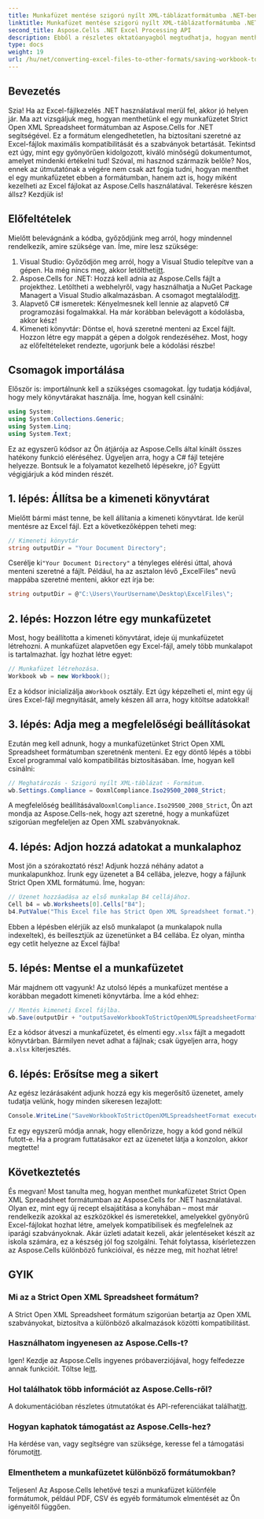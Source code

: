 ```yaml
---
title: Munkafüzet mentése szigorú nyílt XML-táblázatformátumba .NET-ben
linktitle: Munkafüzet mentése szigorú nyílt XML-táblázatformátumba .NET-ben
second_title: Aspose.Cells .NET Excel Processing API
description: Ebből a részletes oktatóanyagból megtudhatja, hogyan menthet munkafüzetet Strict Open XML Spreadsheet formátumban az Aspose.Cells for .NET használatával.
type: docs
weight: 19
url: /hu/net/converting-excel-files-to-other-formats/saving-workbook-to-strict-open-xml-spreadsheet-format/
---
```

## Bevezetés
Szia! Ha az Excel-fájlkezelés .NET használatával merül fel, akkor jó helyen jár. Ma azt vizsgáljuk meg, hogyan menthetünk el egy munkafüzetet Strict Open XML Spreadsheet formátumban az Aspose.Cells for .NET segítségével. Ez a formátum elengedhetetlen, ha biztosítani szeretné az Excel-fájlok maximális kompatibilitását és a szabványok betartását. Tekintsd ezt úgy, mint egy gyönyörűen kidolgozott, kiváló minőségű dokumentumot, amelyet mindenki értékelni tud!
Szóval, mi hasznod származik belőle? Nos, ennek az útmutatónak a végére nem csak azt fogja tudni, hogyan menthet el egy munkafüzetet ebben a formátumban, hanem azt is, hogy miként kezelheti az Excel fájlokat az Aspose.Cells használatával. Tekerésre készen állsz? Kezdjük is!
## Előfeltételek
Mielőtt belevágnánk a kódba, győződjünk meg arról, hogy mindennel rendelkezik, amire szüksége van. Íme, mire lesz szüksége:
1.  Visual Studio: Győződjön meg arról, hogy a Visual Studio telepítve van a gépen. Ha még nincs meg, akkor letöltheti[itt](https://visualstudio.microsoft.com/).
2.  Aspose.Cells for .NET: Hozzá kell adnia az Aspose.Cells fájlt a projekthez. Letöltheti a webhelyről, vagy használhatja a NuGet Package Managert a Visual Studio alkalmazásban. A csomagot megtalálod[itt](https://releases.aspose.com/cells/net/).
3. Alapvető C# ismeretek: Kényelmesnek kell lennie az alapvető C# programozási fogalmakkal. Ha már korábban belevágott a kódolásba, akkor kész!
4. Kimeneti könyvtár: Döntse el, hová szeretné menteni az Excel fájlt. Hozzon létre egy mappát a gépen a dolgok rendezéséhez.
Most, hogy az előfeltételeket rendezte, ugorjunk bele a kódolási részbe!
## Csomagok importálása
Először is: importálnunk kell a szükséges csomagokat. Így tudatja kódjával, hogy mely könyvtárakat használja. Íme, hogyan kell csinálni:
```csharp
using System;
using System.Collections.Generic;
using System.Linq;
using System.Text;
```
Ez az egyszerű kódsor az Ön átjárója az Aspose.Cells által kínált összes hatékony funkció eléréséhez. Ügyeljen arra, hogy a C# fájl tetejére helyezze. 
Bontsuk le a folyamatot kezelhető lépésekre, jó? Együtt végigjárjuk a kód minden részét.
## 1. lépés: Állítsa be a kimeneti könyvtárat
Mielőtt bármi mást tenne, be kell állítania a kimeneti könyvtárat. Ide kerül mentésre az Excel fájl. Ezt a következőképpen teheti meg:
```csharp
// Kimeneti könyvtár
string outputDir = "Your Document Directory";
```
 Cserélje ki`"Your Document Directory"` a tényleges elérési úttal, ahová menteni szeretné a fájlt. Például, ha az asztalon lévő „ExcelFiles” nevű mappába szeretné menteni, akkor ezt írja be:
```csharp
string outputDir = @"C:\Users\YourUsername\Desktop\ExcelFiles\";
```
## 2. lépés: Hozzon létre egy munkafüzetet
Most, hogy beállította a kimeneti könyvtárat, ideje új munkafüzetet létrehozni. A munkafüzet alapvetően egy Excel-fájl, amely több munkalapot is tartalmazhat. Így hozhat létre egyet:
```csharp
// Munkafüzet létrehozása.
Workbook wb = new Workbook();
```
 Ez a kódsor inicializálja a`Workbook` osztály. Ezt úgy képzelheti el, mint egy új üres Excel-fájl megnyitását, amely készen áll arra, hogy kitöltse adatokkal!
## 3. lépés: Adja meg a megfelelőségi beállításokat
Ezután meg kell adnunk, hogy a munkafüzetünket Strict Open XML Spreadsheet formátumban szeretnénk menteni. Ez egy döntő lépés a többi Excel programmal való kompatibilitás biztosításában. Íme, hogyan kell csinálni:
```csharp
// Meghatározás - Szigorú nyílt XML-táblázat - Formátum.
wb.Settings.Compliance = OoxmlCompliance.Iso29500_2008_Strict;
```
 A megfelelőség beállításával`OoxmlCompliance.Iso29500_2008_Strict`, Ön azt mondja az Aspose.Cells-nek, hogy azt szeretné, hogy a munkafüzet szigorúan megfeleljen az Open XML szabványoknak.
## 4. lépés: Adjon hozzá adatokat a munkalaphoz
Most jön a szórakoztató rész! Adjunk hozzá néhány adatot a munkalapunkhoz. Írunk egy üzenetet a B4 cellába, jelezve, hogy a fájlunk Strict Open XML formátumú. Íme, hogyan:
```csharp
// Üzenet hozzáadása az első munkalap B4 cellájához.
Cell b4 = wb.Worksheets[0].Cells["B4"];
b4.PutValue("This Excel file has Strict Open XML Spreadsheet format.");
```
Ebben a lépésben elérjük az első munkalapot (a munkalapok nulla indexeltek), és beillesztjük az üzenetünket a B4 cellába. Ez olyan, mintha egy cetlit helyezne az Excel fájlba!
## 5. lépés: Mentse el a munkafüzetet
Már majdnem ott vagyunk! Az utolsó lépés a munkafüzet mentése a korábban megadott kimeneti könyvtárba. Íme a kód ehhez:
```csharp
// Mentés kimeneti Excel fájlba.
wb.Save(outputDir + "outputSaveWorkbookToStrictOpenXMLSpreadsheetFormat.xlsx", SaveFormat.Xlsx);
```
 Ez a kódsor átveszi a munkafüzetet, és elmenti egy`.xlsx` fájlt a megadott könyvtárban. Bármilyen nevet adhat a fájlnak; csak ügyeljen arra, hogy a`.xlsx` kiterjesztés.
## 6. lépés: Erősítse meg a sikert
Az egész lezárásaként adjunk hozzá egy kis megerősítő üzenetet, amely tudatja velünk, hogy minden sikeresen lezajlott:
```csharp
Console.WriteLine("SaveWorkbookToStrictOpenXMLSpreadsheetFormat executed successfully.");
```
Ez egy egyszerű módja annak, hogy ellenőrizze, hogy a kód gond nélkül futott-e. Ha a program futtatásakor ezt az üzenetet látja a konzolon, akkor megtette!
## Következtetés
És megvan! Most tanulta meg, hogyan menthet munkafüzetet Strict Open XML Spreadsheet formátumban az Aspose.Cells for .NET használatával. Olyan ez, mint egy új recept elsajátítása a konyhában – most már rendelkezik azokkal az eszközökkel és ismeretekkel, amelyekkel gyönyörű Excel-fájlokat hozhat létre, amelyek kompatibilisek és megfelelnek az iparági szabványoknak.
Akár üzleti adatait kezeli, akár jelentéseket készít az iskola számára, ez a készség jól fog szolgálni. Tehát folytassa, kísérletezzen az Aspose.Cells különböző funkcióival, és nézze meg, mit hozhat létre!
## GYIK
### Mi az a Strict Open XML Spreadsheet formátum?
A Strict Open XML Spreadsheet formátum szigorúan betartja az Open XML szabványokat, biztosítva a különböző alkalmazások közötti kompatibilitást.
### Használhatom ingyenesen az Aspose.Cells-t?
 Igen! Kezdje az Aspose.Cells ingyenes próbaverziójával, hogy felfedezze annak funkcióit. Töltse le[itt](https://releases.aspose.com/).
### Hol találhatok több információt az Aspose.Cells-ről?
 A dokumentációban részletes útmutatókat és API-referenciákat találhat[itt](https://reference.aspose.com/cells/net/).
### Hogyan kaphatok támogatást az Aspose.Cells-hez?
 Ha kérdése van, vagy segítségre van szüksége, keresse fel a támogatási fórumot[itt](https://forum.aspose.com/c/cells/9).
### Elmenthetem a munkafüzetet különböző formátumokban?
Teljesen! Az Aspose.Cells lehetővé teszi a munkafüzet különféle formátumok, például PDF, CSV és egyéb formátumok elmentését az Ön igényeitől függően.